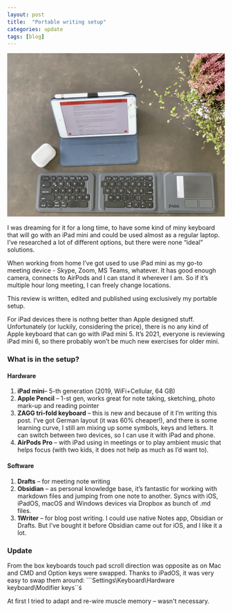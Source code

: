 ```yaml
---
layout: post
title:  "Portable writing setup"
categories: update
tags: [blog]
---
```


![AirPods Pro, iPad mini, Apple Pencil, ZAGG tri-fold keyboard](/assets/20211009_portable_setup.jpeg)

I was dreaming for it for a long time, to have some kind of miny keyboard that will go with an iPad mini and could be used almost as a regular laptop. I’ve researched a lot of different options, but there were none “ideal” solutions.

When working from home I’ve got used to use iPad mini as my go-to meeting device - Skype, Zoom, MS Teams, whatever. It has good enough camera, connects to AirPods and I can stand it wherever I am. So if it’s multiple hour long meeting, I can freely change locations.

This review is written, edited and published using exclusively my portable setup.

For iPad devices there is nothng better than Apple designed stuff. Unfortunately (or luckily, considering the price), there is no any kind of Apple keyboard that can go with iPad mini 5. It’s 2021, everyone is reviewing iPad mini 6, so there probably won’t be much new exercises for older mini.

### What is in the setup?
#### Hardware
1. **iPad mini**– 5-th generation (2019, WiFi+Cellular, 64 GB)
2. **Apple Pencil** – 1-st gen, works great for note taking, sketching, photo mark-up and reading pointer
3. **ZAGG tri-fold keyboard** – this is new and because of it I’m writing this post. I’ve got German layout (it was 60% cheaper!), and there is some learning curve, I still am mixing up some symbols, keys and letters. It can switch between two devices, so I can use it with iPad and phone.
4. **AirPods Pro** – with iPad using in meetings or to play ambient music that helps focus (with two kids, it does not help as much as I’d want to).

#### Software
1. **Drafts** – for meeting note writing
2. **Obsidian** – as personal knowledge base, it’s fantastic for working with markdown files and jumping from one note to another. Syncs with iOS, iPadOS, macOS and Windows devices via Dropbox as bunch of .md files.
3. **1Writer** – for blog post writing. I could use native Notes app, Obsidian or Drafts. But I’ve bought it before Obsidian came out for iOS, and I like it a lot.

### Update

From the box keyboards touch pad scroll direction was opposite as on Mac and CMD and Option keys were swapped. Thanks to iPadOS, it was very easy to swap them around:
```Settings\Keyboard\Hardware keyboard\Modifier keys``ś

At first I tried to adapt and re-wire muscle memory – wasn't necessary.
